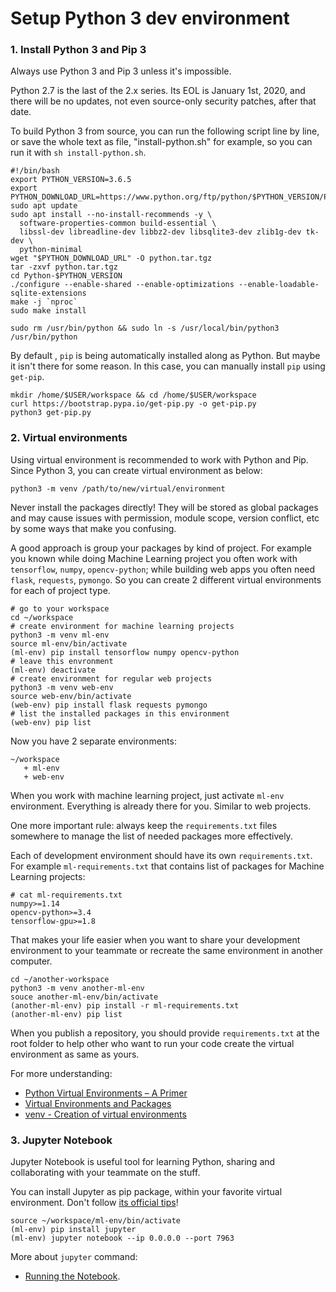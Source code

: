 # Setup Python 3 dev environment

### 1. Install Python 3 and Pip 3

Always use Python 3 and Pip 3 unless it's impossible.

Python 2.7 is the last of the 2.x series. Its EOL is January 1st, 2020, and there will be no updates, not even source-only security patches, after that date.

To build Python 3 from source, you can run the following script line by line, or save the whole text as file, "install-python.sh" for example, so you can run it with `sh install-python.sh`.

```
#!/bin/bash
export PYTHON_VERSION=3.6.5
export PYTHON_DOWNLOAD_URL=https://www.python.org/ftp/python/$PYTHON_VERSION/Python-$PYTHON_VERSION.tgz
sudo apt update
sudo apt install --no-install-recommends -y \
  software-properties-common build-essential \
  libssl-dev libreadline-dev libbz2-dev libsqlite3-dev zlib1g-dev tk-dev \
  python-minimal
wget "$PYTHON_DOWNLOAD_URL" -O python.tar.tgz
tar -zxvf python.tar.tgz
cd Python-$PYTHON_VERSION
./configure --enable-shared --enable-optimizations --enable-loadable-sqlite-extensions
make -j `nproc`
sudo make install

sudo rm /usr/bin/python && sudo ln -s /usr/local/bin/python3 /usr/bin/python
```

By default , `pip` is being automatically installed along as Python. But maybe it isn't there for some reason. In this case, you can manually install `pip` using `get-pip`.

```
mkdir /home/$USER/workspace && cd /home/$USER/workspace
curl https://bootstrap.pypa.io/get-pip.py -o get-pip.py
python3 get-pip.py
```

### 2. Virtual environments

Using virtual environment is recommended to work with Python and Pip. Since Python 3, you can create virtual environment as below:

```
python3 -m venv /path/to/new/virtual/environment
```

Never install the packages directly! They will be stored as global packages and may cause issues with permission, module scope, version conflict, etc by some ways that make you confusing.

A good approach is group your packages by kind of project. For example you known while doing Machine Learning project you often work with `tensorflow`, `numpy`, `opencv-python`; while building web apps you often need `flask`, `requests`, `pymongo`. So you can create 2 different virtual environments for each of project type.

```
# go to your workspace
cd ~/workspace
# create environment for machine learning projects
python3 -m venv ml-env
source ml-env/bin/activate
(ml-env) pip install tensorflow numpy opencv-python
# leave this envronment
(ml-env) deactivate
# create environment for regular web projects
python3 -m venv web-env
source web-env/bin/activate
(web-env) pip install flask requests pymongo
# list the installed packages in this environment
(web-env) pip list
```

Now you have 2 separate environments:

```
~/workspace
   + ml-env
   + web-env
```

When you work with machine learning project, just activate `ml-env` environment. Everything is already there for you. Similar to web projects.

One more important rule: always keep the `requirements.txt` files somewhere to manage the list of needed packages more effectively.

Each of development environment should have its own `requirements.txt`. For example `ml-requirements.txt` that contains list of packages for Machine Learning projects:

```
# cat ml-requirements.txt
numpy>=1.14
opencv-python>=3.4
tensorflow-gpu>=1.8
```
That makes your life easier when you want to share your development environment to your teammate or recreate the same environment in another computer.

```
cd ~/another-workspace
python3 -m venv another-ml-env
souce another-ml-env/bin/activate
(another-ml-env) pip install -r ml-requirements.txt
(another-ml-env) pip list
```

When you publish a repository, you should provide `requirements.txt` at the root folder to help other who want to run your code create the virtual environment as same as yours.

For more understanding:

- [Python Virtual Environments – A Primer](https://realpython.com/python-virtual-environments-a-primer/)
- [Virtual Environments and Packages](https://docs.python.org/3/tutorial/venv.html)
- [venv - Creation of virtual environments](https://docs.python.org/3/library/venv.html)

### 3. Jupyter Notebook

Jupyter Notebook is useful tool for learning Python, sharing and collaborating with your teammate on the stuff.

You can install Jupyter as pip package, within your favorite virtual environment. Don't follow [its official tips](http://jupyter.org/install)!

```
source ~/workspace/ml-env/bin/activate
(ml-env) pip install jupyter
(ml-env) jupyter notebook --ip 0.0.0.0 --port 7963
```

More about `jupyter` command:

- [Running the Notebook](https://jupyter.readthedocs.io/en/latest/running.html).
